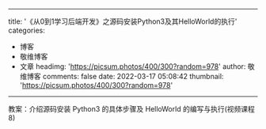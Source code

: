 
---
title: '《从0到1学习后端开发》之源码安装Python3及其HelloWorld的执行'
categories: 
 - 博客
 - 敬维博客
 - 文章
headimg: 'https://picsum.photos/400/300?random=978'
author: 敬维博客
comments: false
date: 2022-03-17 05:08:42
thumbnail: 'https://picsum.photos/400/300?random=978'
---

<div>   
教案：介绍源码安装 Python3 的具体步骤及 HelloWorld 的编写与执行(视频课程8)  
</div>
            